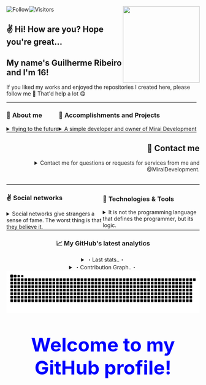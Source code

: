 <p align="right">
    <div align="center">
        <a href="https://github.com/guihrib?tab=followers">
            <img align="left" alt="Follow" src="https://img.shields.io/github/followers/guihrib?style=flat-square&amp;logo=github&amp;label=Followers&amp;color=1c6cbf">
            <img align="left" alt="Visitors" src="https://komarev.com/ghpvc/?username=guihrib&style=&label=Profile+Views&style=flat-square&amp;color=1c6cbf">
        </a>
    </div>
    <img align="right" src="https://user-images.githubusercontent.com/61317250/162618961-50045ff9-5658-4f8c-a247-a4c366ec066a.png" style="width:200px; height:200px; border: 50px; max-width:100%;">
</p><br>


## ✌ Hi! How are you? Hope you're great...
## My name's Guilherme Ribeiro and I'm 16!
If you liked my works and enjoyed the repositories I created here, please follow me 🌟 That'd help a lot 😋

<table>
  <tr>
    <td style="padding: 0; width=50%">
<h3>🤔 About me</h3>
<details>
<summary><underline>flying to the future</underline></summary>
    <br>
frontend, backend developer at 2y<br>
student at the technical college in t.i<br>
brazilian, programmer, javascript student/enthusiast<br>
javascript, nodejs, css and firebase is my tools</p>
    </details>
</td>
      <td style="padding: 0; width=50%">
          <h3>🌠 Accomplishments and Projects</h3>
    <details>
    <summary><underline>A simple developer and owner of Mirai Development</underline></summary>
        <blockquote>Owner and Developer of <a href="https://github.com/MiraiDevelopment">@MiraiDevelopment</a></blockquote>
        <blockquote>Developer of <a href="https://github.com/MiraiDevelopment/aoi.fb">aoi.fb</a></blockquote>
        <blockquote>Developer of <a href="https://github.com/MiraiDevelopment/quizapi-web">Quiz API</a></blockquote>
        <blockquote>Supporter and Blogger in <a href="https://hcode.com.br">Hcode</a> for 2 months (status: not current)</blockquote>
        <blockquote>Deliverer of food and products in <a href="https://www.fastwolf.com.br/">Fast Wolf</a> for 4 months (status: not current)</blockquote>
</details>
</td>
  </tr>
</table>
<div align="right">
   <h2>👤 Contact me</h2>
    <details>
    <summary><underline>Contact me for questions or requests for services from me and @MiraiDevelopment.</underline></summary>
        <p align="center">
    <a href="https://www.linkedin.com/in/guilhermedsribeiro/">
        <img alt="My Linkedin" src="https://img.shields.io/static/v1?style=flat-square&logo=linkedin&label=Linkedin&message=guilhermedsribeiro&color=1c6cbf">
    </a>
    <a href="mailto:services.miraidevelopment@gmail.com">
        <img alt="Mirai Development Email" src="https://img.shields.io/static/v1?style=flat-square&logo=gmail&label=Gmail&message=services.miraidevelopment@gmail.com&color=1c6cbf">
    </a>
    <a href="mailto:gr.miraidevelopment@gmail.com">
        <img alt="My Gmail" src="https://img.shields.io/static/v1?style=flat-square&logo=gmail&label=Gmail&message=gr.miraidevelopment@gmail.com&color=1c6cbf">
    </a>
</p>
        </details>
</div>

<br>
<table>
  <tr>
    <td style="padding: 0; width=50%">
    <h3>✌ Social networks</h3>
    <details>
    <summary><underline>Social networks give strangers a sense of fame. The worst thing is that they believe it.</underline></summary>
        <p align="center">
    <a href="https://discord.com/users/424931675009712128">
        <img alt="Discord" src="https://img.shields.io/badge/GR%230622-%237289DA.svg?style=for-the-badge&logo=discord&logoColor=white"/>
    </a>
    <a href="https://www.twitch.tv/gr_rib">
        <img alt="Twitch" src="https://img.shields.io/badge/gr_rib-%239146FF.svg?style=for-the-badge&logo=Twitch&logoColor=white"/>
    </a>
</p>
    </details>
</td>
      <td style="padding: 0; width=50%">
    <h3>📑 Technologies & Tools</h3>
    <details>
    <summary><underline>It is not the programming language that defines the programmer, but its logic.</underline></summary>
    <p align="center">
        <img alt="HTML5" src="https://img.shields.io/badge/html5-%23E34F26.svg?style=for-the-badge&logo=html5&logoColor=white"/>
        <img alt="CSS3" src="https://img.shields.io/badge/css3-%231572B6.svg?style=for-the-badge&logo=css3&logoColor=white"/>
        <img alt="JavaScript" src="https://img.shields.io/badge/javascript-%23323330.svg?style=for-the-badge&logo=javascript&logoColor=%23F7DF1E"/>
        <img alt="TypeScript" src="https://img.shields.io/badge/typescript-%23007ACC.svg?style=for-the-badge&logo=typescript&logoColor=white"/>
        <img alt="NodeJS" src="https://img.shields.io/badge/node.js-%2343853D.svg?style=for-the-badge&logo=node-dot-js&logoColor=white"/>
        <img alt="DiscordJS" src="https://user-images.githubusercontent.com/61317250/156426329-ae039411-9253-420c-aaf5-8a62bf7efab4.png"/>
        <img alt="Markdown" src="https://img.shields.io/badge/markdown-%23000000.svg?style=for-the-badge&logo=markdown&logoColor=white"/>
        <img alt="Express.js" src="https://img.shields.io/badge/express.js-%23404d59.svg?style=for-the-badge&logo=express&logoColor=%2361DAFB"/>
        <img alt="SASS" src="https://img.shields.io/badge/SASS-hotpink.svg?style=for-the-badge&logo=SASS&logoColor=white"/>
        <img alt="Figma" src="https://img.shields.io/badge/figma-%23F24E1E.svg?style=for-the-badge&logo=figma&logoColor=white"/>
        <img alt="Visual Studio Code" src="https://img.shields.io/badge/VisualStudioCode-0078d7.svg?style=for-the-badge&logo=visual-studio-code&logoColor=white"/>
        <img alt="Repl.it" src="https://img.shields.io/badge/Repl.it-%230D101E.svg?style=for-the-badge&logo=Repl.it&logoColor=white"/>
        <img alt="Git" src="https://img.shields.io/badge/git-%23F05033.svg?style=for-the-badge&logo=git&logoColor=white"/>
        <img alt="GitHub" src="https://img.shields.io/badge/github-%23121011.svg?style=for-the-badge&logo=github&logoColor=white"/>
        <img alt="Stack Overflow" src="https://img.shields.io/badge/-Stackoverflow-FE7A16?style=for-the-badge&logo=stack-overflow&logoColor=white"/>
        <img alt="Heroku" src="https://img.shields.io/badge/heroku-%23430098.svg?style=for-the-badge&logo=heroku&logoColor=white"/>
        <img alt="Glitch" src="https://img.shields.io/badge/glitch-%233333FF.svg?style=for-the-badge&logo=glitch&logoColor=white"/>
        <img alt="Firebase" src="https://img.shields.io/badge/firebase-%23039BE5.svg?style=for-the-badge&logo=firebase"/>
        <img alt="Windows 10" src="https://img.shields.io/badge/Windows-0078D6?style=for-the-badge&logo=windows&logoColor=white" />
    </p>
    </details>
</td>
  </tr>
</table>

<div align="center">
    <h3>📈 My GitHub's latest analytics</h3>
<details>
    <summary><underline>・Last stats..・</undedrline></summary>
<a href="https://github.com/guihrib">
<table>
  <tr>
    <td style="padding: 0; width=50%">
        <img src="https://github-readme-stats.vercel.app/api/?username=guihrib&show_icons=true&title_color=1c6cbf&text_color=246af9&bg_color=00000000&hide_border=true&icon_color=1c6cbf&hide_title=true&count_private=true"/>
    </td>
      <td style="padding: 0; width=50%">
        <img src="https://github-readme-stats.vercel.app/api/top-langs/?username=guihrib&show_icons=true&title_color=1c6cbf&text_color=246af9&bg_color=00000000&hide_border=true&icon_color=00000000&count_private=true"/>
    </td>
  </tr>
</table>
</a>
</details>
    <details>
    <summary><underline>・Contribution Graph..・</undedrline></summary>
    <a href="https://github.com/guihrib">
    <img src="https://activity-graph.herokuapp.com/graph?username=guihrib&custom_title=Contribution%20Graph%20(GR)&bg_color=00000000&area_color=1c6cbf&color=246af9&line=1c6cbf&point=1c6cbf&area=true&hide_border=true"
     </a>
</div>
<div align="center">
  <a href="https://github.com/guihrib/">
    <img alt="Snake Commit" src="https://github.com/guihrib/guihrib/blob/output/github-contribution-grid-snake.svg" />
  </a>
</div>

<div align="center">
    <b><p style="color: blue; font-size: 50px;">Welcome to my GitHub profile!  </p></b>
<div>
